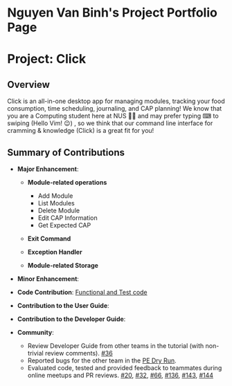 # Nguyen Van Binh's Project Portfolio Page

# Project: Click

## Overview

Click is an all-in-one desktop app for managing modules, tracking your food consumption, time scheduling, journaling, and CAP planning!
We know that you are a Computing student here at NUS 👨‍🎓 and may prefer typing ⌨ to swiping (Hello Vim! 😉)
, so we think that our command line interface for cramming & knowledge (Click) is a great fit for you!

## Summary of Contributions

+ **Major Enhancement**: 
  + **Module-related operations**
      + Add Module
      + List Modules
      + Delete Module
      + Edit CAP Information
      + Get Expected CAP

  + **Exit Command** 
  + **Exception Handler**
  + **Module-related Storage**

+ **Minor Enhancement**:

+ **Code Contribution**: [Functional and Test code](https://nus-cs2113-ay2122s1.github.io/tp-dashboard/?search=nvbinh15&sort=groupTitle&sortWithin=title&timeframe=commit&mergegroup=&groupSelect=groupByAuthors&breakdown=true&checkedFileTypes=docs~functional-code~test-code~other)

+ **Contribution to the User Guide**: 

+ **Contribution to the Developer Guide**:

+ **Community**:
  + Review Developer Guide from other teams in the tutorial (with non-trivial review comments). [#36](https://github.com/nus-cs2113-AY2122S1/tp/pull/36)
  + Reported bugs for the other team in the [PE Dry Run](https://github.com/nvbinh15/ped/issues).
  + Evaluated code, tested and provided feedback to teammates during online meetups and PR reviews. [#20](https://github.com/AY2122S1-CS2113T-T09-4/tp/pull/20), [#32](https://github.com/AY2122S1-CS2113T-T09-4/tp/pull/32), [#66](https://github.com/AY2122S1-CS2113T-T09-4/tp/pull/66), [#136](https://github.com/AY2122S1-CS2113T-T09-4/tp/pull/136), [#143](https://github.com/AY2122S1-CS2113T-T09-4/tp/pull/143), [#144](https://github.com/AY2122S1-CS2113T-T09-4/tp/pull/144)
